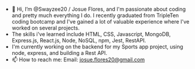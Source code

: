 - 👋 Hi, I’m @Swayzee20 / Josue Flores, and I'm passionate about coding and pretty much everything I do. I recently graduated from TripleTen coding bootcamp and I've gained a lot of valuable experience where I've worked on several projects.
- The skills i've learned include HTML, CSS, Javascript, MongoDB, Express.js, React.js, Node, NoSQL, npm, Jest, RestAPI.
- I'm currently working on the backend for my Sports app project, using node, express, and building a Rest API.
- 📫 How to reach me: Email: josue.flores20@gmail.com


<!---
Swayzee20/Swayzee20 is a ✨ special ✨ repository because its `README.md` (this file) appears on your GitHub profile.
You can click the Preview link to take a look at your changes.
--->
